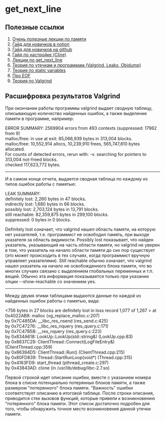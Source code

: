 # get_next_line
## Полезные ссылки
1. [Очень полезные лекции по памяти](https://www.youtube.com/watch?v=_8-ht2AKyH4)
2. [Гайд для новичков в notion](https://www.notion.so/F-A-Q-21-a53b71ace3e44d00974191172179fece#bcc22588664e4cf3bb331706bb054d0c)
3. [Гайд для новичков на github](https://github.com/daniiomir/faq_for_school_21#guest)
4. [Гайд по настройке (Cline)](https://www.notion.so/Clion-Make-it-friendly-again-a1f07941b3e8419291184c7b9acee204)
5. [Лекции по get_next_line](https://www.notion.so/get_next_line-59fb1381311b4867b4cfaeec5b94c193)
6. [Теория по утечкам и программам (Valgrind, Leaks, Objdump)](https://github.com/daniiomir/faq_for_school_21/blob/master/docs/memory_leaks_amatilda.pdf)
7. [Теория по static variables](https://en.wikipedia.org/wiki/Static_variable)
8. [Про EOF](https://habr.com/ru/company/ruvds/blog/491700/#:~:text=EOF%20%E2%80%94%20%D1%8D%D1%82%D0%BE%20%D0%BD%D0%B5%20%D1%81%D0%B8%D0%BC%D0%B2%D0%BE%D0%BB.,%D1%84%D0%B0%D0%B9%D0%BB%D0%BE%D0%B2%20%D0%BD%D0%B5%D1%82%20%D0%BD%D0%B5%D0%BA%D0%BE%D0%B5%D0%B3%D0%BE%20%D0%BE%D1%81%D0%BE%D0%B1%D0%BE%D0%B3%D0%BE%20%D1%81%D0%B8%D0%BC%D0%B2%D0%BE%D0%BB%D0%B0.)  
9. [Теория по Valgrind](http://alexott.net/ru/linux/valgrind/Valgrind.html)

## Расшифровка результатов Valgrind  
При окончании работы программы valgrind выдает сводную таблицу, описывающую количество найденных ошибок, а также выделение памяти в программе, например:

ERROR SUMMARY: 2569904 errors from 493 contexts (suppressed: 17962 from 9)  
malloc/free: in use at exit: 85,066,939 bytes in 313,004 blocks.  
malloc/free: 10,552,914 allocs, 10,239,910 frees, 565,747,810 bytes allocated.  
For counts of detected errors, rerun with: -v. 
searching for pointers to 313,004 not-freed blocks.  
checked 117,623,772 bytes.  

---

И в самом конце отчета, выдается сводная таблица по каждому из типов ошибок работы с памятью:  

LEAK SUMMARY:  
   definitely lost: 2,260 bytes in 47 blocks.  
   indirectly lost: 1,680 bytes in 66 blocks.  
     possibly lost: 2,703,124 bytes in 13,791 blocks.  
   still reachable: 82,359,875 bytes in 299,100 blocks.  
        suppressed: 0 bytes in 0 blocks.  
        
Definitely lost означает, что valgrind нашел область памяти, на которую нет указателей, т.е. программист не освободил память, при выходе указателя за область видимости. Possibly lost показывает, что найден указатель, указывающий на часть области памяти, но valgrind не уверен в том, что указатель на начало области памяти до сих пор существует (это может происходить в тех случаях, когда программист вручную управляет указателями). Still reachable обычно означает, что valgrind нашел указатель на начало не освобожденного блока памяти, что во многих случаях связано с выделением глобальных переменных и т.п. вещей. Обычно эта информация показывается только при указании опции --show-reachable со значением yes.  

---

Между двумя этими таблицами выдаются данные по каждой из найденных ошибок работы с памятью, вида:  

<756 bytes in 27 blocks are definitely lost in loss record 1,077 of 1,267  >
   at 0x4022AB8: malloc (vg_replace_malloc.c:207)  
   by 0x7C485DA: __libc_res_nsend (res_send.c:425)  
   by 0x7C47276: __libc_res_nquery (res_query.c:171)  
   by 0x7C47B5B: __res_nquery (res_query.c:223)  
   by 0x834A618: LookUp::LookUp(std::string&) (LookUp.cpp:83)  
   by 0x8637C29: ClientThread::Connect(LogFileEntry&) (ClientThread.cpp:359)  
   by 0x86394D5: ClientThread::Run() (ClientThread.cpp:215)  
   by 0x80FD839: Thread::StartRunLoop(void*) (Thread.cpp:315)  
   by 0x4163FD9: start_thread (pthread_create.c:297)  
   by 0x43843AD: clone (in /usr/lib/debug/libc-2.7.so)  
  
Первой строкой идет описание ошибки, вместе с указанием номера блока в списке потенциально потерянных блоков памяти, а также размером "потерянного" блока памяти. "Важность" ошибки соответствует описанию в итоговой таблице. После строки описания, приводится стек вызовов функций, которые привели к возникновению "потерянного" блока памяти. Этот список достаточно подробен для того, чтобы обнаружить точное место возникновения данной утечки памяти.
